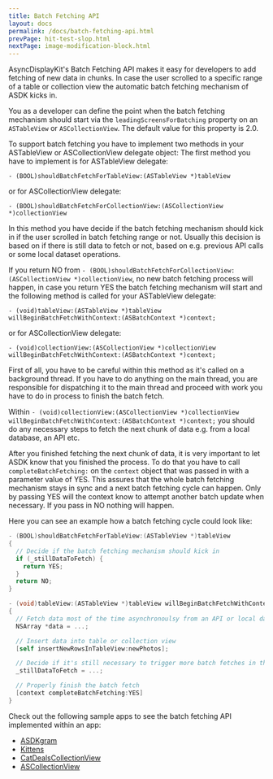 ```yaml
---
title: Batch Fetching API
layout: docs
permalink: /docs/batch-fetching-api.html
prevPage: hit-test-slop.html
nextPage: image-modification-block.html
---
```


AsyncDisplayKit's Batch Fetching API makes it easy for developers to add fetching of new data in chunks. In case the user scrolled to a specific range of a table or collection view the automatic batch fetching mechanism of ASDK kicks in.

You as a developer can define the point when the batch fetching mechanism should start via the `leadingScreensForBatching` property on an `ASTableView` or `ASCollectionView`. The default value for this property is 2.0.

To support batch fetching you have to implement two methods in your ASTableView or ASCollectionView delegate object:
The first method you have to implement is for ASTableView delegate:

`- (BOOL)shouldBatchFetchForTableView:(ASTableView *)tableView`

or for ASCollectionView delegate:

`- (BOOL)shouldBatchFetchForCollectionView:(ASCollectionView *)collectionView`

In this method you have decide if the batch fetching mechanism should kick in  if the user scrolled in batch fetching range or not. Usually this decision is based on if there is still data to fetch or not, based on e.g. previous API calls or some local dataset operations.

If you return NO from `- (BOOL)shouldBatchFetchForCollectionView:(ASCollectionView *)collectionView`, no new batch fetching process will happen, in case you return YES the batch fetching mechanism will start and the following method is called for your ASTableView delegate:

    - (void)tableView:(ASTableView *)tableView willBeginBatchFetchWithContext:(ASBatchContext *)context;

or for ASCollectionView delegate:

    - (void)collectionView:(ASCollectionView *)collectionView willBeginBatchFetchWithContext:(ASBatchContext *)context;

First of all, you have to be careful within this method as it's called on a background thread. If you have to do anything on the main thread, you are responsible for dispatching it to the main thread and proceed with work you have to do in process to finish the batch fetch.

Within `- (void)collectionView:(ASCollectionView *)collectionView willBeginBatchFetchWithContext:(ASBatchContext *)context;` you should do any necessary steps to fetch the next chunk of data e.g. from a local database, an API etc.

After you finished fetching the next chunk of data, it is very important to let ASDK know that you finished the process. To do that you have to call `completeBatchFetching:` on the `context` object that was passed in with a parameter value of YES. This assures that the whole batch fetching mechanism stays in sync and a next batch fetching cycle can happen. Only by passing YES will the context know to attempt another batch update when necessary. If you pass in NO nothing will happen.

Here you can see an example how a batch fetching cycle could look like:

```objective-c
- (BOOL)shouldBatchFetchForTableView:(ASTableView *)tableView 
{
  // Decide if the batch fetching mechanism should kick in
  if (_stillDataToFetch) {
    return YES;
  }
  return NO;
}

- (void)tableView:(ASTableView *)tableView willBeginBatchFetchWithContext:(ASBatchContext *)context 
{
  // Fetch data most of the time asynchronoulsy from an API or local database
  NSArray *data = ...;

  // Insert data into table or collection view
  [self insertNewRowsInTableView:newPhotos];

  // Decide if it's still necessary to trigger more batch fetches in the future
  _stillDataToFetch = ...;

  // Properly finish the batch fetch
  [context completeBatchFetching:YES]
}
```

Check out the following sample apps to see the batch fetching API implemented within an app:
<ul>
  <li><a href="https://github.com/facebook/AsyncDisplayKit/tree/master/examples/ASDKgram">ASDKgram</a></li>
  <li><a href="https://github.com/facebook/AsyncDisplayKit/tree/master/examples/Kittens">Kittens</a></li>
  <li><a href="https://github.com/facebook/AsyncDisplayKit/tree/master/examples/CatDealsCollectionView">CatDealsCollectionView</a></li>
  <li><a href="https://github.com/facebook/AsyncDisplayKit/tree/master/examples/ASCollectionView">ASCollectionView</a></li>
</ul>
